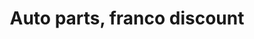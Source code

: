 ---
title: "Auto parts, franco discount"
url: /route-nationale-descahos/auto-parts-franco-discount/
shop: Reifen
---